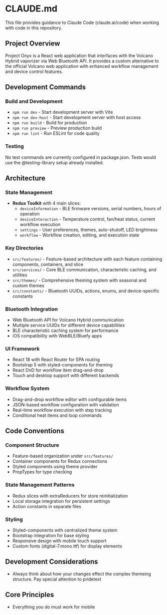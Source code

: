 # CLAUDE.md

This file provides guidance to Claude Code (claude.ai/code) when working with code in this repository.

## Project Overview

Project Onyx is a React web application that interfaces with the Volcano Hybrid vaporizer via Web Bluetooth API. It provides a custom alternative to the official Volcano web application with enhanced workflow management and device control features.

## Development Commands

### Build and Development
- `npm run dev` - Start development server with Vite
- `npm run dev-host` - Start development server with host access
- `npm run build` - Build for production
- `npm run preview` - Preview production build
- `npm run lint` - Run ESLint for code quality

### Testing
No test commands are currently configured in package.json. Tests would use the @testing-library setup already installed.

## Architecture

### State Management
- **Redux Toolkit** with 4 main slices:
  - `deviceInformation` - BLE firmware versions, serial numbers, hours of operation
  - `deviceInteraction` - Temperature control, fan/heat status, current workflow execution
  - `settings` - User preferences, themes, auto-shutoff, LED brightness
  - `workflow` - Workflow creation, editing, and execution state

### Key Directories
- `src/features/` - Feature-based architecture with each feature containing components, containers, and slice
- `src/services/` - Core BLE communication, characteristic caching, and utilities
- `src/themes/` - Comprehensive theming system with seasonal and custom themes
- `src/constants/` - Bluetooth UUIDs, actions, enums, and device-specific constants

### Bluetooth Integration
- Web Bluetooth API for Volcano Hybrid communication
- Multiple service UUIDs for different device capabilities
- BLE characteristic caching system for performance
- iOS compatibility with WebBLE/Bluefy apps

### UI Framework
- React 18 with React Router for SPA routing
- Bootstrap 5 with styled-components for theming
- React DnD for workflow item drag-and-drop
- Touch and desktop support with different backends

### Workflow System
- Drag-and-drop workflow editor with configurable items
- JSON-based workflow configuration with validation
- Real-time workflow execution with step tracking
- Conditional heat items and loop commands

## Code Conventions

### Component Structure
- Feature-based organization under `src/features/`
- Container components for Redux connections
- Styled components using theme provider
- PropTypes for type checking

### State Management Patterns
- Redux slices with extraReducers for store reinitialization
- Local storage integration for persistent settings
- Action constants in separate files

### Styling
- Styled-components with centralized theme system
- Bootstrap integration for base styling
- Responsive design with mobile touch support
- Custom fonts (digital-7.mono.ttf) for display elements

## Development Considerations
- Always think about how your changes effect the complex themeing structure. Pay special attention to pridetext

## Core Principles
- Everything you do must work for mobile